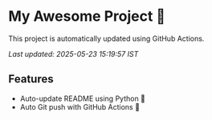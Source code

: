 # My Awesome Project 🚀

This project is automatically updated using GitHub Actions.

_Last updated: 2025-05-23 15:19:57 IST_

## Features
- Auto-update README using Python 🐍
- Auto Git push with GitHub Actions 🤖
